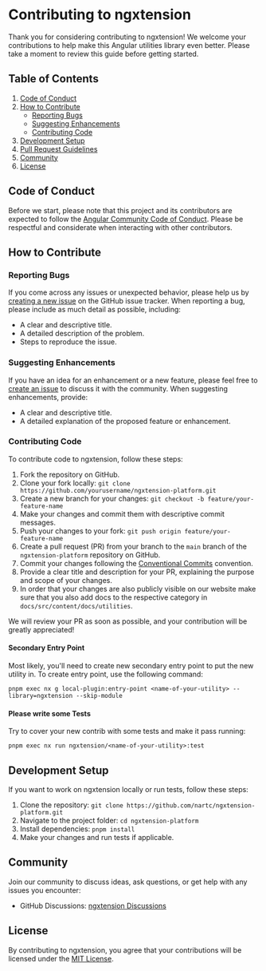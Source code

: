 # Contributing to ngxtension

Thank you for considering contributing to ngxtension! We welcome your contributions to help make this Angular utilities library even better. Please take a moment to review this guide before getting started.

## Table of Contents

1. [Code of Conduct](#code-of-conduct)
2. [How to Contribute](#how-to-contribute)
   - [Reporting Bugs](#reporting-bugs)
   - [Suggesting Enhancements](#suggesting-enhancements)
   - [Contributing Code](#contributing-code)
3. [Development Setup](#development-setup)
4. [Pull Request Guidelines](#pull-request-guidelines)
5. [Community](#community)
6. [License](#license)

## Code of Conduct

Before we start, please note that this project and its contributors are expected to follow the [Angular Community Code of Conduct](https://github.com/angular/code-of-conduct/blob/main/CODE_OF_CONDUCT.md). Please be respectful and considerate when interacting with other contributors.

## How to Contribute

### Reporting Bugs

If you come across any issues or unexpected behavior, please help us by [creating a new issue](https://github.com/nartc/ngxtension-platform/issues/new) on the GitHub issue tracker. When reporting a bug, please include as much detail as possible, including:

- A clear and descriptive title.
- A detailed description of the problem.
- Steps to reproduce the issue.

### Suggesting Enhancements

If you have an idea for an enhancement or a new feature, please feel free to [create an issue](https://github.com/nartc/ngxtension-platform/issues/new) to discuss it with the community. When suggesting enhancements, provide:

- A clear and descriptive title.
- A detailed explanation of the proposed feature or enhancement.

### Contributing Code

To contribute code to ngxtension, follow these steps:

1. Fork the repository on GitHub.
2. Clone your fork locally: `git clone https://github.com/yourusername/ngxtension-platform.git`
3. Create a new branch for your changes: `git checkout -b feature/your-feature-name`
4. Make your changes and commit them with descriptive commit messages.
5. Push your changes to your fork: `git push origin feature/your-feature-name`
6. Create a pull request (PR) from your branch to the `main` branch of the `ngxtension-platform` repository on GitHub.
7. Commit your changes following the [Conventional Commits](https://www.conventionalcommits.org/en/v1.0.0/) convention.
8. Provide a clear title and description for your PR, explaining the purpose and scope of your changes.
9. In order that your changes are also publicly visible on our website make sure that you also add docs to the respective category in `docs/src/content/docs/utilities`.

We will review your PR as soon as possible, and your contribution will be greatly appreciated!

#### Secondary Entry Point

Most likely, you'll need to create new secondary entry point to put the new utility in. To create entry point, use the following command:

```shell
pnpm exec nx g local-plugin:entry-point <name-of-your-utility> --library=ngxtension --skip-module
```

#### Please write some Tests

Try to cover your new contrib with some tests and make it pass running:

```shell
pnpm exec nx run ngxtension/<name-of-your-utility>:test
```

## Development Setup

If you want to work on ngxtension locally or run tests, follow these steps:

1. Clone the repository: `git clone https://github.com/nartc/ngxtension-platform.git`
2. Navigate to the project folder: `cd ngxtension-platform`
3. Install dependencies: `pnpm install`
4. Make your changes and run tests if applicable.

## Community

Join our community to discuss ideas, ask questions, or get help with any issues you encounter:

- GitHub Discussions: [ngxtension Discussions](https://github.com/nartc/ngxtension-platform/discussions)

## License

By contributing to ngxtension, you agree that your contributions will be licensed under the [MIT License](LICENSE).
